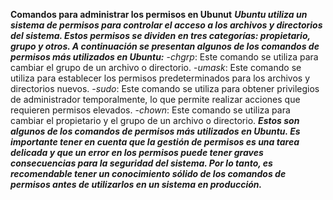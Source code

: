 **Comandos para administrar los permisos en Ubunut**
***Ubuntu utiliza un sistema de permisos para controlar el acceso a los archivos y directorios del sistema. Estos permisos se dividen en tres categorías: propietario, grupo y otros. A continuación se presentan algunos de los comandos de permisos más utilizados en Ubuntu:***
-*chgrp*: Este comando se utiliza para cambiar el grupo de un archivo o directorio.
-*umask*: Este comando se utiliza para establecer los permisos predeterminados para los archivos y directorios nuevos.
-*sudo*: Este comando se utiliza para obtener privilegios de administrador temporalmente, lo que permite realizar acciones que requieren permisos elevados. 
-*chown*: Este comando se utiliza para cambiar el propietario y el grupo de un archivo o directorio.
***Estos son algunos de los comandos de permisos más utilizados en Ubuntu. Es importante tener en cuenta que la gestión de permisos es una tarea delicada y que un error en los permisos puede tener graves consecuencias para la seguridad del sistema. Por lo tanto, es recomendable tener un conocimiento sólido de los comandos de permisos antes de utilizarlos en un sistema en producción.***

